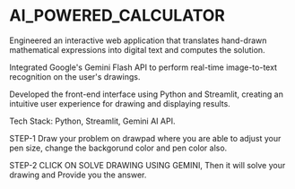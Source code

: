 # AI_POWERED_CALCULATOR

Engineered an interactive web application that translates hand-drawn mathematical expressions into digital text and computes the solution.

Integrated Google's Gemini Flash API to perform real-time image-to-text recognition on the user's drawings.

Developed the front-end interface using Python and Streamlit, creating an intuitive user experience for drawing and displaying results.

Tech Stack: Python, Streamlit, Gemini AI API.

STEP-1 Draw your problem on drawpad where you are able to adjust your pen size, change the backgorund color and pen color also.

STEP-2 CLICK ON SOLVE DRAWING USING GEMINI, Then it will solve your drawing and Provide you the answer.
